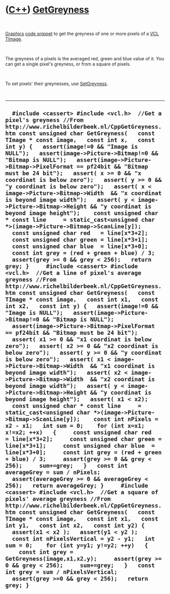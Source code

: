 
 

 

 

 

 

([C++](Cpp.md)) [GetGreyness](CppGetGreyness.md)
==================================================

 

[Graphics](CppGraphics.md) [code snippet](CppCodeSnippets.md) to get
the greyness of one or more pixels of a [VCL](CppVcl.md)
[TImage](CppTImage.md).

 

The greyness of a pixels is the averaged red, green and blue value of
it. You can get a single pixel's greyness, or from a square of pixels.

 

To set pixels' their greynesses, use [SetGreyness](CppSetGreyness.md).

 

  ----------------------------------------------------------------------------------------------------------------------------------------------------------------------------------------------------------------------------------------------------------------------------------------------------------------------------------------------------------------------------------------------------------------------------------------------------------------------------------------------------------------------------------------------------------------------------------------------------------------------------------------------------------------------------------------------------------------------------------------------------------------------------------------------------------------------------------------------------------------------------------------------------------------------------------------------------------------------------------------------------------------------------------------------------------------------------------------------------------------------------------------------------------------------------------------------------------------------------------------------------------------------------------------------------------------------------------------------------------------------------------------------------------------------------------------------------------------------------------------------------------------------------------------------------------------------------------------------------------------------------------------------------------------------------------------------------------------------------------------------------------------------------------------------------------------------------------------------------------------------------------------------------------------------------------------------------------------------------------------------------------------------------------------------------------------------------------------------------------------------------------------------------------------------------------------------------------------------------------------------------------------------------------------------------------------------------------------------------------------------------------------------------------------------------------------------------------------------------------------------------------------------------------------------------------------------------------------------------------------------------------------------------------------------------------------------------------------------------------------------------------------------------------------------------------------------------------------------------------------------------------------------------------------------------------------------------------------------------------------------------------------------------------------------------------------------------------------------------------------------------------------
  `  #include <cassert> #include <vcl.h>  //Get a pixel's greyness //From http://www.richelbilderbeek.nl/CppGetGreyness.htm const unsigned char GetGreyness(   const TImage * const image,   const int x,   const int y) {   assert(image!=0 && "Image is NULL");   assert(image->Picture->Bitmap!=0 && "Bitmap is NULL");   assert(image->Picture->Bitmap->PixelFormat == pf24bit && "Bitmap must be 24 bit");   assert( x >= 0 && "x coordinat is below zero");   assert( y >= 0 && "y coordinat is below zero");   assert( x < image->Picture->Bitmap->Width  && "x coordinat is beyond image width");   assert( y < image->Picture->Bitmap->Height && "y coordinat is beyond image height");    const unsigned char * const line     = static_cast<unsigned char *>(image->Picture->Bitmap->ScanLine[y]);    const unsigned char red   = line[x*3+2];   const unsigned char green = line[x*3+1];   const unsigned char blue  = line[x*3+0];   const int grey = (red + green + blue) / 3;   assert(grey >= 0 && grey < 256);   return grey; }     #include <cassert> #include <vcl.h>  //Get a line of pixel's average greyness //From http://www.richelbilderbeek.nl/CppGetGreyness.htm const unsigned char GetGreyness(   const TImage * const image,   const int x1,   const int x2,   const int y) {   assert(image!=0 && "Image is NULL");   assert(image->Picture->Bitmap!=0 && "Bitmap is NULL");   assert(image->Picture->Bitmap->PixelFormat == pf24bit && "Bitmap must be 24 bit");   assert( x1 >= 0 && "x1 coordinat is below zero");   assert( x2 >= 0 && "x2 coordinat is below zero");   assert( y >= 0 && "y coordinat is below zero");   assert( x1 < image->Picture->Bitmap->Width  && "x1 coordinat is beyond image width");   assert( x2 < image->Picture->Bitmap->Width  && "x2 coordinat is beyond image width");   assert( y < image->Picture->Bitmap->Height && "y coordinat is beyond image height");   assert( x1 < x2);    const unsigned char * const line     = static_cast<unsigned char *>(image->Picture->Bitmap->ScanLine[y]);    const int nPixels = x2 - x1;   int sum = 0;    for (int x=x1; x!=x2; ++x)   {     const unsigned char red   = line[x*3+2];     const unsigned char green = line[x*3+1];     const unsigned char blue  = line[x*3+0];     const int grey = (red + green + blue) / 3;     assert(grey >= 0 && grey < 256);     sum+=grey;   }   const int averageGrey = sum / nPixels;   assert(averageGrey >= 0 && averageGrey < 256);   return averageGrey; }     #include <cassert> #include <vcl.h>  //Get a square of pixels' average greyness //From http://www.richelbilderbeek.nl/CppGetGreyness.htm const unsigned char GetGreyness(   const TImage * const image,   const int x1,   const int y1,   const int x2,   const int y2) {   assert(x1 < x2 );   assert(y1 < y2 );   const int nPixelsVertical = y2 - y1;   int sum = 0;    for (int y=y1; y!=y2; ++y)   {     const int grey = GetGreyness(image,x1,x2,y);     assert(grey >= 0 && grey < 256);     sum+=grey;   }   const int grey = sum / nPixelsVertical;   assert(grey >=0 && grey < 256);   return grey; }`
  ----------------------------------------------------------------------------------------------------------------------------------------------------------------------------------------------------------------------------------------------------------------------------------------------------------------------------------------------------------------------------------------------------------------------------------------------------------------------------------------------------------------------------------------------------------------------------------------------------------------------------------------------------------------------------------------------------------------------------------------------------------------------------------------------------------------------------------------------------------------------------------------------------------------------------------------------------------------------------------------------------------------------------------------------------------------------------------------------------------------------------------------------------------------------------------------------------------------------------------------------------------------------------------------------------------------------------------------------------------------------------------------------------------------------------------------------------------------------------------------------------------------------------------------------------------------------------------------------------------------------------------------------------------------------------------------------------------------------------------------------------------------------------------------------------------------------------------------------------------------------------------------------------------------------------------------------------------------------------------------------------------------------------------------------------------------------------------------------------------------------------------------------------------------------------------------------------------------------------------------------------------------------------------------------------------------------------------------------------------------------------------------------------------------------------------------------------------------------------------------------------------------------------------------------------------------------------------------------------------------------------------------------------------------------------------------------------------------------------------------------------------------------------------------------------------------------------------------------------------------------------------------------------------------------------------------------------------------------------------------------------------------------------------------------------------------------------------------------------------------------------------------

 

 

 

 

 

 

